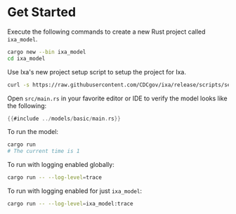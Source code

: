 # Get Started
Execute the following commands to create a new Rust project called `ixa_model`.
```bash
cargo new --bin ixa_model
cd ixa_model
```
Use Ixa's new project setup script to setup the project for Ixa.
```bash
curl -s https://raw.githubusercontent.com/CDCgov/ixa/release/scripts/setup_new_ixa_project.sh | sh -s
```

Open `src/main.rs` in your favorite editor or IDE to verify the model looks like the following:
```rust
{{#include ../models/basic/main.rs}}
```

To run the model:
```bash
cargo run
# The current time is 1
```

To run with logging enabled globally:
```bash
cargo run -- --log-level=trace
```

To run with logging enabled for just `ixa_model`:
```bash
cargo run -- --log-level=ixa_model:trace
```
